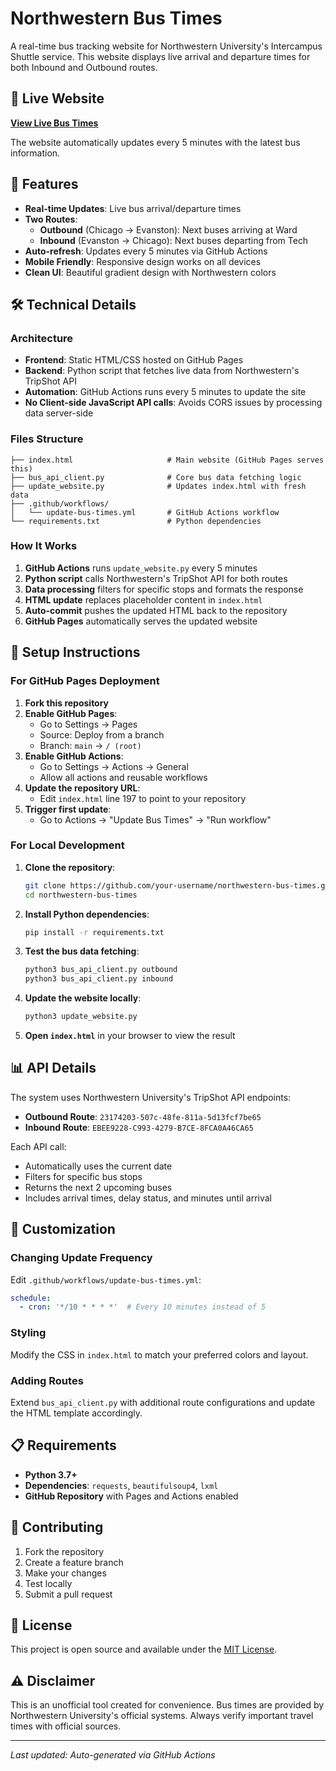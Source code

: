 # Northwestern Bus Times

A real-time bus tracking website for Northwestern University's Intercampus Shuttle service. This website displays live arrival and departure times for both Inbound and Outbound routes.

## 🚌 Live Website

**[View Live Bus Times](https://your-username.github.io/northwestern-bus-times/)**

The website automatically updates every 5 minutes with the latest bus information.

## 📱 Features

- **Real-time Updates**: Live bus arrival/departure times
- **Two Routes**:
  - **Outbound** (Chicago → Evanston): Next buses arriving at Ward
  - **Inbound** (Evanston → Chicago): Next buses departing from Tech
- **Auto-refresh**: Updates every 5 minutes via GitHub Actions
- **Mobile Friendly**: Responsive design works on all devices
- **Clean UI**: Beautiful gradient design with Northwestern colors

## 🛠 Technical Details

### Architecture
- **Frontend**: Static HTML/CSS hosted on GitHub Pages
- **Backend**: Python script that fetches live data from Northwestern's TripShot API
- **Automation**: GitHub Actions runs every 5 minutes to update the site
- **No Client-side JavaScript API calls**: Avoids CORS issues by processing data server-side

### Files Structure
```
├── index.html                     # Main website (GitHub Pages serves this)
├── bus_api_client.py              # Core bus data fetching logic
├── update_website.py              # Updates index.html with fresh data
├── .github/workflows/
│   └── update-bus-times.yml       # GitHub Actions workflow
└── requirements.txt               # Python dependencies
```

### How It Works
1. **GitHub Actions** runs `update_website.py` every 5 minutes
2. **Python script** calls Northwestern's TripShot API for both routes
3. **Data processing** filters for specific stops and formats the response
4. **HTML update** replaces placeholder content in `index.html`
5. **Auto-commit** pushes the updated HTML back to the repository
6. **GitHub Pages** automatically serves the updated website

## 🚀 Setup Instructions

### For GitHub Pages Deployment

1. **Fork this repository**
2. **Enable GitHub Pages**:
   - Go to Settings → Pages
   - Source: Deploy from a branch
   - Branch: `main` → `/ (root)`
3. **Enable GitHub Actions**:
   - Go to Settings → Actions → General
   - Allow all actions and reusable workflows
4. **Update the repository URL**:
   - Edit `index.html` line 197 to point to your repository
5. **Trigger first update**:
   - Go to Actions → "Update Bus Times" → "Run workflow"

### For Local Development

1. **Clone the repository**:
   ```bash
   git clone https://github.com/your-username/northwestern-bus-times.git
   cd northwestern-bus-times
   ```

2. **Install Python dependencies**:
   ```bash
   pip install -r requirements.txt
   ```

3. **Test the bus data fetching**:
   ```bash
   python3 bus_api_client.py outbound
   python3 bus_api_client.py inbound
   ```

4. **Update the website locally**:
   ```bash
   python3 update_website.py
   ```

5. **Open `index.html`** in your browser to view the result

## 📊 API Details

The system uses Northwestern University's TripShot API endpoints:

- **Outbound Route**: `23174203-507c-48fe-811a-5d13fcf7be65`
- **Inbound Route**: `EBEE9228-C993-4279-B7CE-8FCA0A46CA65`

Each API call:
- Automatically uses the current date
- Filters for specific bus stops
- Returns the next 2 upcoming buses
- Includes arrival times, delay status, and minutes until arrival

## 🎨 Customization

### Changing Update Frequency
Edit `.github/workflows/update-bus-times.yml`:
```yaml
schedule:
  - cron: '*/10 * * * *'  # Every 10 minutes instead of 5
```

### Styling
Modify the CSS in `index.html` to match your preferred colors and layout.

### Adding Routes
Extend `bus_api_client.py` with additional route configurations and update the HTML template accordingly.

## 📋 Requirements

- **Python 3.7+**
- **Dependencies**: `requests`, `beautifulsoup4`, `lxml`
- **GitHub Repository** with Pages and Actions enabled

## 🤝 Contributing

1. Fork the repository
2. Create a feature branch
3. Make your changes
4. Test locally
5. Submit a pull request

## 📄 License

This project is open source and available under the [MIT License](LICENSE).

## ⚠️ Disclaimer

This is an unofficial tool created for convenience. Bus times are provided by Northwestern University's official systems. Always verify important travel times with official sources.

---

*Last updated: Auto-generated via GitHub Actions*
